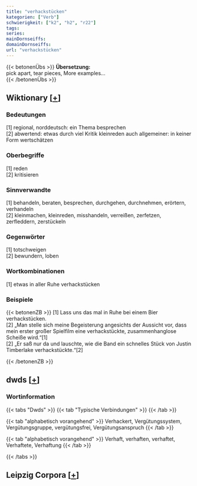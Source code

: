 ```yaml
---
title: "verhackstücken"
kategorien: ["Verb"]
schwierigkeit: ["k2", "h2", "r22"]
tags:
series:
mainDornseiffs:
domainDornseiffs:
url: "verhackstücken"
---
```


{{< betonenÜbs >}}
**Übersetzung:**  
pick apart, tear pieces, More examples...  
{{< /betonenÜbs >}}

## Wiktionary [[+](https://de.wiktionary.org/wiki/verhackstücken)]

### Bedeutungen
[1] regional, norddeutsch: ein Thema besprechen  
[2] abwertend: etwas durch viel Kritik kleinreden auch allgemeiner: in keiner Form wertschätzen  

### Oberbegriffe
[1] reden  
[2] kritisieren  

### Sinnverwandte
[1] behandeln, beraten, besprechen, durchgehen, durchnehmen, erörtern, verhandeln  
[2] kleinmachen, kleinreden, misshandeln, verreißen, zerfetzen, zerfleddern, zerstückeln  

### Gegenwörter
[1] totschweigen  
[2] bewundern, loben  

### Wortkombinationen
[1] etwas in aller Ruhe verhackstücken  

### Beispiele
{{< betonenZB >}}
[1] Lass uns das mal in Ruhe bei einem Bier verhackstücken.  
[2] „Man stelle sich meine Begeisterung angesichts der Aussicht vor, dass mein erster großer Spielfilm eine verhackstückte, zusammenhanglose Scheiße wird.“[1]  
[2] „Er saß nur da und lauschte, wie die Band ein schnelles Stück von Justin Timberlake verhackstückte.“[2]  

{{< /betonenZB >}}


## dwds [[+](https://www.dwds.de/wb/verhackstücken)]

### Wortinformation
{{< tabs "Dwds" >}}
{{< tab "Typische Verbindungen" >}}
{{< /tab >}}

{{< tab "alphabetisch vorangehend" >}}
Verhackert, Vergütungssystem, Vergütungsgruppe, vergütungsfrei, Vergütungsanspruch
{{< /tab >}}

{{< tab "alphabetisch vorangehend" >}}
Verhaft, verhaften, verhaftet, Verhaftete, Verhaftung
{{< /tab >}}

{{< /tabs >}}

## Leipzig Corpora [[+](https://corpora.uni-leipzig.de/en/res?word=verhackstücken&corpusId=deu_newscrawl-public_2018)]

